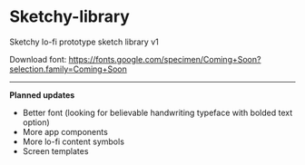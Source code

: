 # Sketchy-library
Sketchy lo-fi prototype sketch library v1

Download font: https://fonts.google.com/specimen/Coming+Soon?selection.family=Coming+Soon

---

**Planned updates**
- Better font (looking for believable handwriting typeface with bolded text option)
- More app components
- More lo-fi content symbols
- Screen templates
